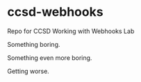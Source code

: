 # ccsd-webhooks
Repo for CCSD Working with Webhooks Lab

Something boring.

Something even more boring. 

Getting worse.
